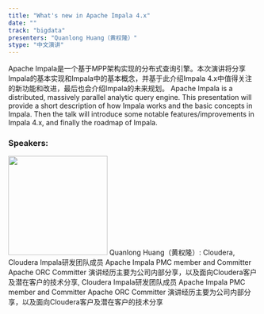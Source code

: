 ```yaml
---
title: "What's new in Apache Impala 4.x"
date: "" 
track: "bigdata"
presenters: "Quanlong Huang（黄权隆）"
stype: "中文演讲"
---
```

Apache Impala是一个基于MPP架构实现的分布式查询引擎。本次演讲将分享Impala的基本实现和Impala中的基本概念，并基于此介绍Impala 4.x中值得关注的新功能和改进，最后也会介绍Impala的未来规划。
Apache Impala is a distributed, massively parallel analytic query engine. This presentation will provide a short description of how Impala works and the basic concepts in Impala. Then the talk will introduce some notable features/improvements in Impala 4.x, and finally the roadmap of Impala.
 ### Speakers: 
 <img src="images/speaker/1075.png" width="200" />
 Quanlong Huang（黄权隆）: Cloudera, Cloudera Impala研发团队成员
Apache Impala PMC member and Committer
Apache ORC Committer
演讲经历主要为公司内部分享，以及面向Cloudera客户及潜在客户的技术分享, Cloudera Impala研发团队成员
Apache Impala PMC member and Committer
Apache ORC Committer
演讲经历主要为公司内部分享，以及面向Cloudera客户及潜在客户的技术分享
 